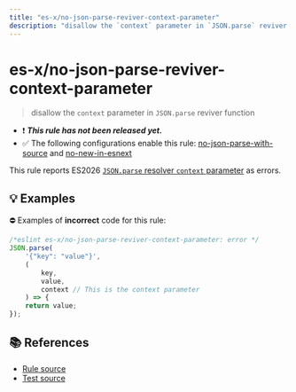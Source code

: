 ```yaml
---
title: "es-x/no-json-parse-reviver-context-parameter"
description: "disallow the `context` parameter in `JSON.parse` reviver function"
---
```


# es-x/no-json-parse-reviver-context-parameter
> disallow the `context` parameter in `JSON.parse` reviver function

- ❗ <badge text="This rule has not been released yet." vertical="middle" type="error"> ***This rule has not been released yet.*** </badge>
- ✅ The following configurations enable this rule: [no-json-parse-with-source] and [no-new-in-esnext]

This rule reports ES2026 [`JSON.parse` resolver `context` parameter](https://github.com/tc39/proposal-json-parse-with-source) as errors.

## 💡 Examples

⛔ Examples of **incorrect** code for this rule:

<eslint-playground type="bad">

```js
/*eslint es-x/no-json-parse-reviver-context-parameter: error */
JSON.parse(
    '{"key": "value"}',
    (
        key,
        value,
        context // This is the context parameter
    ) => {
    return value;
});
```

</eslint-playground>

## 📚 References

- [Rule source](https://github.com/eslint-community/eslint-plugin-es-x/blob/master/lib/rules/no-json-parse-reviver-context-parameter.js)
- [Test source](https://github.com/eslint-community/eslint-plugin-es-x/blob/master/tests/lib/rules/no-json-parse-reviver-context-parameter.js)

[no-json-parse-with-source]: ../configs/index.md#no-json-parse-with-source
[no-new-in-esnext]: ../configs/index.md#no-new-in-esnext
